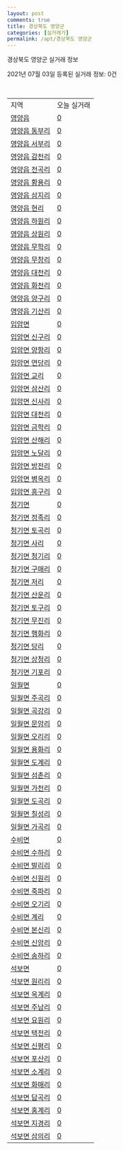 ```yaml
---
layout: post
comments: true
title: 경상북도 영양군
categories: [실거래가]
permalink: /apt/경상북도 영양군
---
```


경상북도 영양군 실거래 정보

2021년 07월 03일 등록된 실거래 정보: 0건

<script type="text/javascript">
  google.charts.load('current', {'packages':['corechart']});
  google.charts.setOnLoadCallback(drawChart);

  function drawChart() {
    var data = google.visualization.arrayToDataTable([['거래일', '매매', '전월세', '전매'], ['20-07', 1, 1, 0], ['20-08', 1, 0, 0], ['20-09', 1, 0, 0], ['20-10', 4, 2, 0], ['20-11', 2, 0, 0], ['20-12', 3, 0, 0], ['21-01', 3, 0, 0], ['21-02', 1, 0, 0], ['21-04', 1, 1, 0], ['21-06', 1, 0, 0]]);

    var options = {
      title: '최근 유형별 거래량 추이',
      legend: { position: 'bottom' }
    };

    var chart = new google.visualization.LineChart(document.getElementById('columnchart_material'));
    chart.draw(data, (options));
  }
</script>

<div id="columnchart_material" style="width: 95%; margin-left: -35px"></div>
<br>
<table class="sortable">
  <tr>
    <td>지역</td>
    <td>오늘 실거래</td>
  </tr>

  
  <tr class="item">
    <td><a href="경상북도 영양군 영양읍">영양읍</a></td>
    <td><a href="경상북도 영양군 영양읍">0</a></td>
  </tr>
    

  <tr class="item">
    <td><a href="경상북도 영양군 영양읍 동부리">영양읍 동부리</a></td>
    <td><a href="경상북도 영양군 영양읍 동부리">0</a></td>
  </tr>
    

  <tr class="item">
    <td><a href="경상북도 영양군 영양읍 서부리">영양읍 서부리</a></td>
    <td><a href="경상북도 영양군 영양읍 서부리">0</a></td>
  </tr>
    

  <tr class="item">
    <td><a href="경상북도 영양군 영양읍 감천리">영양읍 감천리</a></td>
    <td><a href="경상북도 영양군 영양읍 감천리">0</a></td>
  </tr>
    

  <tr class="item">
    <td><a href="경상북도 영양군 영양읍 전곡리">영양읍 전곡리</a></td>
    <td><a href="경상북도 영양군 영양읍 전곡리">0</a></td>
  </tr>
    

  <tr class="item">
    <td><a href="경상북도 영양군 영양읍 황용리">영양읍 황용리</a></td>
    <td><a href="경상북도 영양군 영양읍 황용리">0</a></td>
  </tr>
    

  <tr class="item">
    <td><a href="경상북도 영양군 영양읍 삼지리">영양읍 삼지리</a></td>
    <td><a href="경상북도 영양군 영양읍 삼지리">0</a></td>
  </tr>
    

  <tr class="item">
    <td><a href="경상북도 영양군 영양읍 현리">영양읍 현리</a></td>
    <td><a href="경상북도 영양군 영양읍 현리">0</a></td>
  </tr>
    

  <tr class="item">
    <td><a href="경상북도 영양군 영양읍 하원리">영양읍 하원리</a></td>
    <td><a href="경상북도 영양군 영양읍 하원리">0</a></td>
  </tr>
    

  <tr class="item">
    <td><a href="경상북도 영양군 영양읍 상원리">영양읍 상원리</a></td>
    <td><a href="경상북도 영양군 영양읍 상원리">0</a></td>
  </tr>
    

  <tr class="item">
    <td><a href="경상북도 영양군 영양읍 무학리">영양읍 무학리</a></td>
    <td><a href="경상북도 영양군 영양읍 무학리">0</a></td>
  </tr>
    

  <tr class="item">
    <td><a href="경상북도 영양군 영양읍 무창리">영양읍 무창리</a></td>
    <td><a href="경상북도 영양군 영양읍 무창리">0</a></td>
  </tr>
    

  <tr class="item">
    <td><a href="경상북도 영양군 영양읍 대천리">영양읍 대천리</a></td>
    <td><a href="경상북도 영양군 영양읍 대천리">0</a></td>
  </tr>
    

  <tr class="item">
    <td><a href="경상북도 영양군 영양읍 화천리">영양읍 화천리</a></td>
    <td><a href="경상북도 영양군 영양읍 화천리">0</a></td>
  </tr>
    

  <tr class="item">
    <td><a href="경상북도 영양군 영양읍 양구리">영양읍 양구리</a></td>
    <td><a href="경상북도 영양군 영양읍 양구리">0</a></td>
  </tr>
    

  <tr class="item">
    <td><a href="경상북도 영양군 영양읍 기산리">영양읍 기산리</a></td>
    <td><a href="경상북도 영양군 영양읍 기산리">0</a></td>
  </tr>
    

  <tr class="item">
    <td><a href="경상북도 영양군 입암면">입암면</a></td>
    <td><a href="경상북도 영양군 입암면">0</a></td>
  </tr>
    

  <tr class="item">
    <td><a href="경상북도 영양군 입암면 신구리">입암면 신구리</a></td>
    <td><a href="경상북도 영양군 입암면 신구리">0</a></td>
  </tr>
    

  <tr class="item">
    <td><a href="경상북도 영양군 입암면 양항리">입암면 양항리</a></td>
    <td><a href="경상북도 영양군 입암면 양항리">0</a></td>
  </tr>
    

  <tr class="item">
    <td><a href="경상북도 영양군 입암면 연당리">입암면 연당리</a></td>
    <td><a href="경상북도 영양군 입암면 연당리">0</a></td>
  </tr>
    

  <tr class="item">
    <td><a href="경상북도 영양군 입암면 교리">입암면 교리</a></td>
    <td><a href="경상북도 영양군 입암면 교리">0</a></td>
  </tr>
    

  <tr class="item">
    <td><a href="경상북도 영양군 입암면 삼산리">입암면 삼산리</a></td>
    <td><a href="경상북도 영양군 입암면 삼산리">0</a></td>
  </tr>
    

  <tr class="item">
    <td><a href="경상북도 영양군 입암면 신사리">입암면 신사리</a></td>
    <td><a href="경상북도 영양군 입암면 신사리">0</a></td>
  </tr>
    

  <tr class="item">
    <td><a href="경상북도 영양군 입암면 대천리">입암면 대천리</a></td>
    <td><a href="경상북도 영양군 입암면 대천리">0</a></td>
  </tr>
    

  <tr class="item">
    <td><a href="경상북도 영양군 입암면 금학리">입암면 금학리</a></td>
    <td><a href="경상북도 영양군 입암면 금학리">0</a></td>
  </tr>
    

  <tr class="item">
    <td><a href="경상북도 영양군 입암면 산해리">입암면 산해리</a></td>
    <td><a href="경상북도 영양군 입암면 산해리">0</a></td>
  </tr>
    

  <tr class="item">
    <td><a href="경상북도 영양군 입암면 노달리">입암면 노달리</a></td>
    <td><a href="경상북도 영양군 입암면 노달리">0</a></td>
  </tr>
    

  <tr class="item">
    <td><a href="경상북도 영양군 입암면 방전리">입암면 방전리</a></td>
    <td><a href="경상북도 영양군 입암면 방전리">0</a></td>
  </tr>
    

  <tr class="item">
    <td><a href="경상북도 영양군 입암면 병옥리">입암면 병옥리</a></td>
    <td><a href="경상북도 영양군 입암면 병옥리">0</a></td>
  </tr>
    

  <tr class="item">
    <td><a href="경상북도 영양군 입암면 흥구리">입암면 흥구리</a></td>
    <td><a href="경상북도 영양군 입암면 흥구리">0</a></td>
  </tr>
    

  <tr class="item">
    <td><a href="경상북도 영양군 청기면">청기면</a></td>
    <td><a href="경상북도 영양군 청기면">0</a></td>
  </tr>
    

  <tr class="item">
    <td><a href="경상북도 영양군 청기면 정족리">청기면 정족리</a></td>
    <td><a href="경상북도 영양군 청기면 정족리">0</a></td>
  </tr>
    

  <tr class="item">
    <td><a href="경상북도 영양군 청기면 토곡리">청기면 토곡리</a></td>
    <td><a href="경상북도 영양군 청기면 토곡리">0</a></td>
  </tr>
    

  <tr class="item">
    <td><a href="경상북도 영양군 청기면 사리">청기면 사리</a></td>
    <td><a href="경상북도 영양군 청기면 사리">0</a></td>
  </tr>
    

  <tr class="item">
    <td><a href="경상북도 영양군 청기면 청기리">청기면 청기리</a></td>
    <td><a href="경상북도 영양군 청기면 청기리">0</a></td>
  </tr>
    

  <tr class="item">
    <td><a href="경상북도 영양군 청기면 구매리">청기면 구매리</a></td>
    <td><a href="경상북도 영양군 청기면 구매리">0</a></td>
  </tr>
    

  <tr class="item">
    <td><a href="경상북도 영양군 청기면 저리">청기면 저리</a></td>
    <td><a href="경상북도 영양군 청기면 저리">0</a></td>
  </tr>
    

  <tr class="item">
    <td><a href="경상북도 영양군 청기면 산운리">청기면 산운리</a></td>
    <td><a href="경상북도 영양군 청기면 산운리">0</a></td>
  </tr>
    

  <tr class="item">
    <td><a href="경상북도 영양군 청기면 토구리">청기면 토구리</a></td>
    <td><a href="경상북도 영양군 청기면 토구리">0</a></td>
  </tr>
    

  <tr class="item">
    <td><a href="경상북도 영양군 청기면 무진리">청기면 무진리</a></td>
    <td><a href="경상북도 영양군 청기면 무진리">0</a></td>
  </tr>
    

  <tr class="item">
    <td><a href="경상북도 영양군 청기면 행화리">청기면 행화리</a></td>
    <td><a href="경상북도 영양군 청기면 행화리">0</a></td>
  </tr>
    

  <tr class="item">
    <td><a href="경상북도 영양군 청기면 당리">청기면 당리</a></td>
    <td><a href="경상북도 영양군 청기면 당리">0</a></td>
  </tr>
    

  <tr class="item">
    <td><a href="경상북도 영양군 청기면 상청리">청기면 상청리</a></td>
    <td><a href="경상북도 영양군 청기면 상청리">0</a></td>
  </tr>
    

  <tr class="item">
    <td><a href="경상북도 영양군 청기면 기포리">청기면 기포리</a></td>
    <td><a href="경상북도 영양군 청기면 기포리">0</a></td>
  </tr>
    

  <tr class="item">
    <td><a href="경상북도 영양군 일월면">일월면</a></td>
    <td><a href="경상북도 영양군 일월면">0</a></td>
  </tr>
    

  <tr class="item">
    <td><a href="경상북도 영양군 일월면 주곡리">일월면 주곡리</a></td>
    <td><a href="경상북도 영양군 일월면 주곡리">0</a></td>
  </tr>
    

  <tr class="item">
    <td><a href="경상북도 영양군 일월면 곡강리">일월면 곡강리</a></td>
    <td><a href="경상북도 영양군 일월면 곡강리">0</a></td>
  </tr>
    

  <tr class="item">
    <td><a href="경상북도 영양군 일월면 문암리">일월면 문암리</a></td>
    <td><a href="경상북도 영양군 일월면 문암리">0</a></td>
  </tr>
    

  <tr class="item">
    <td><a href="경상북도 영양군 일월면 오리리">일월면 오리리</a></td>
    <td><a href="경상북도 영양군 일월면 오리리">0</a></td>
  </tr>
    

  <tr class="item">
    <td><a href="경상북도 영양군 일월면 용화리">일월면 용화리</a></td>
    <td><a href="경상북도 영양군 일월면 용화리">0</a></td>
  </tr>
    

  <tr class="item">
    <td><a href="경상북도 영양군 일월면 도계리">일월면 도계리</a></td>
    <td><a href="경상북도 영양군 일월면 도계리">0</a></td>
  </tr>
    

  <tr class="item">
    <td><a href="경상북도 영양군 일월면 섬촌리">일월면 섬촌리</a></td>
    <td><a href="경상북도 영양군 일월면 섬촌리">0</a></td>
  </tr>
    

  <tr class="item">
    <td><a href="경상북도 영양군 일월면 가천리">일월면 가천리</a></td>
    <td><a href="경상북도 영양군 일월면 가천리">0</a></td>
  </tr>
    

  <tr class="item">
    <td><a href="경상북도 영양군 일월면 도곡리">일월면 도곡리</a></td>
    <td><a href="경상북도 영양군 일월면 도곡리">0</a></td>
  </tr>
    

  <tr class="item">
    <td><a href="경상북도 영양군 일월면 칠성리">일월면 칠성리</a></td>
    <td><a href="경상북도 영양군 일월면 칠성리">0</a></td>
  </tr>
    

  <tr class="item">
    <td><a href="경상북도 영양군 일월면 가곡리">일월면 가곡리</a></td>
    <td><a href="경상북도 영양군 일월면 가곡리">0</a></td>
  </tr>
    

  <tr class="item">
    <td><a href="경상북도 영양군 수비면">수비면</a></td>
    <td><a href="경상북도 영양군 수비면">0</a></td>
  </tr>
    

  <tr class="item">
    <td><a href="경상북도 영양군 수비면 수하리">수비면 수하리</a></td>
    <td><a href="경상북도 영양군 수비면 수하리">0</a></td>
  </tr>
    

  <tr class="item">
    <td><a href="경상북도 영양군 수비면 발리리">수비면 발리리</a></td>
    <td><a href="경상북도 영양군 수비면 발리리">0</a></td>
  </tr>
    

  <tr class="item">
    <td><a href="경상북도 영양군 수비면 신원리">수비면 신원리</a></td>
    <td><a href="경상북도 영양군 수비면 신원리">0</a></td>
  </tr>
    

  <tr class="item">
    <td><a href="경상북도 영양군 수비면 죽파리">수비면 죽파리</a></td>
    <td><a href="경상북도 영양군 수비면 죽파리">0</a></td>
  </tr>
    

  <tr class="item">
    <td><a href="경상북도 영양군 수비면 오기리">수비면 오기리</a></td>
    <td><a href="경상북도 영양군 수비면 오기리">0</a></td>
  </tr>
    

  <tr class="item">
    <td><a href="경상북도 영양군 수비면 계리">수비면 계리</a></td>
    <td><a href="경상북도 영양군 수비면 계리">0</a></td>
  </tr>
    

  <tr class="item">
    <td><a href="경상북도 영양군 수비면 본신리">수비면 본신리</a></td>
    <td><a href="경상북도 영양군 수비면 본신리">0</a></td>
  </tr>
    

  <tr class="item">
    <td><a href="경상북도 영양군 수비면 신암리">수비면 신암리</a></td>
    <td><a href="경상북도 영양군 수비면 신암리">0</a></td>
  </tr>
    

  <tr class="item">
    <td><a href="경상북도 영양군 수비면 송하리">수비면 송하리</a></td>
    <td><a href="경상북도 영양군 수비면 송하리">0</a></td>
  </tr>
    

  <tr class="item">
    <td><a href="경상북도 영양군 석보면">석보면</a></td>
    <td><a href="경상북도 영양군 석보면">0</a></td>
  </tr>
    

  <tr class="item">
    <td><a href="경상북도 영양군 석보면 원리리">석보면 원리리</a></td>
    <td><a href="경상북도 영양군 석보면 원리리">0</a></td>
  </tr>
    

  <tr class="item">
    <td><a href="경상북도 영양군 석보면 옥계리">석보면 옥계리</a></td>
    <td><a href="경상북도 영양군 석보면 옥계리">0</a></td>
  </tr>
    

  <tr class="item">
    <td><a href="경상북도 영양군 석보면 주남리">석보면 주남리</a></td>
    <td><a href="경상북도 영양군 석보면 주남리">0</a></td>
  </tr>
    

  <tr class="item">
    <td><a href="경상북도 영양군 석보면 요원리">석보면 요원리</a></td>
    <td><a href="경상북도 영양군 석보면 요원리">0</a></td>
  </tr>
    

  <tr class="item">
    <td><a href="경상북도 영양군 석보면 택전리">석보면 택전리</a></td>
    <td><a href="경상북도 영양군 석보면 택전리">0</a></td>
  </tr>
    

  <tr class="item">
    <td><a href="경상북도 영양군 석보면 신평리">석보면 신평리</a></td>
    <td><a href="경상북도 영양군 석보면 신평리">0</a></td>
  </tr>
    

  <tr class="item">
    <td><a href="경상북도 영양군 석보면 포산리">석보면 포산리</a></td>
    <td><a href="경상북도 영양군 석보면 포산리">0</a></td>
  </tr>
    

  <tr class="item">
    <td><a href="경상북도 영양군 석보면 소계리">석보면 소계리</a></td>
    <td><a href="경상북도 영양군 석보면 소계리">0</a></td>
  </tr>
    

  <tr class="item">
    <td><a href="경상북도 영양군 석보면 화매리">석보면 화매리</a></td>
    <td><a href="경상북도 영양군 석보면 화매리">0</a></td>
  </tr>
    

  <tr class="item">
    <td><a href="경상북도 영양군 석보면 답곡리">석보면 답곡리</a></td>
    <td><a href="경상북도 영양군 석보면 답곡리">0</a></td>
  </tr>
    

  <tr class="item">
    <td><a href="경상북도 영양군 석보면 홍계리">석보면 홍계리</a></td>
    <td><a href="경상북도 영양군 석보면 홍계리">0</a></td>
  </tr>
    

  <tr class="item">
    <td><a href="경상북도 영양군 석보면 지경리">석보면 지경리</a></td>
    <td><a href="경상북도 영양군 석보면 지경리">0</a></td>
  </tr>
    

  <tr class="item">
    <td><a href="경상북도 영양군 석보면 삼의리">석보면 삼의리</a></td>
    <td><a href="경상북도 영양군 석보면 삼의리">0</a></td>
  </tr>
    


</table>


    